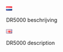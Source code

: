 ![Nederlandse vlag](../images/nl.gif)

DR5000 beschrijving

![English flag](../images/gb.gif)

DR5000 description
